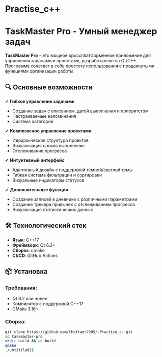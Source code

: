 # Practise_c++
# TaskMaster Pro - Умный менеджер задач


**TaskMaster Pro** - это мощное кроссплатформенное приложение для управления задачами и проектами, разработанное на Qt/C++. Программа сочетает в себе простоту использования с продвинутыми функциями организации работы.

## 🔍 Основные возможности

✔ **Гибкое управление задачами**  
- Создание задач с описанием, датой выполнения и приоритетом  
- Настраиваемые напоминания  
- Система категорий  

✔ **Комплексное управление проектами**  
- Иерархическая структура проектов  
- Визуализация сроков выполнения  
- Отслеживание прогресса  

✔ **Интуитивный интерфейс**  
- Адаптивный дизайн с поддержкой темной/светлой темы  
- Гибкая система фильтрации и сортировки  
- Визуальные индикаторы статусов  

✔ **Дополнительные функции**  
- Создание записей в дневнике с различными параметрами 
- Создание трекера привычек с отслеживанием прогресса
- Визуализация статистических данных

## 🛠 Технологический стек

- **Язык**: C++17  
- **Фреймворк**: Qt 6.2+  
- **Сборка**: qmake  
- **CI/CD**: GitHub Actions  

## 📦 Установка

### Требования:
- Qt 6.2 или новее
- Компилятор с поддержкой C++17
- CMake 3.16+

### Сборка:
```bash
git clone https://github.com/thefraer2005/-Practise_c-.git
cd taskmaster-pro
mkdir build && cd build
qmake
./untitiled21
